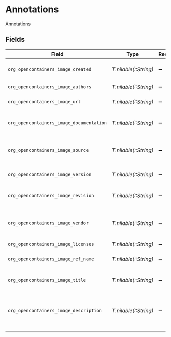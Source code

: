 # Annotations

Annotations


## Fields

| Field                                                            | Type                                                             | Required                                                         | Description                                                      |
| ---------------------------------------------------------------- | ---------------------------------------------------------------- | ---------------------------------------------------------------- | ---------------------------------------------------------------- |
| `org_opencontainers_image_created`                               | *T.nilable(::String)*                                            | :heavy_minus_sign:                                               | The time the image was created                                   |
| `org_opencontainers_image_authors`                               | *T.nilable(::String)*                                            | :heavy_minus_sign:                                               | The authors of the image                                         |
| `org_opencontainers_image_url`                                   | *T.nilable(::String)*                                            | :heavy_minus_sign:                                               | The URL of the image                                             |
| `org_opencontainers_image_documentation`                         | *T.nilable(::String)*                                            | :heavy_minus_sign:                                               | The documentation URL of the image                               |
| `org_opencontainers_image_source`                                | *T.nilable(::String)*                                            | :heavy_minus_sign:                                               | The URL to get source code for building the image                |
| `org_opencontainers_image_version`                               | *T.nilable(::String)*                                            | :heavy_minus_sign:                                               | The version of the packaged software                             |
| `org_opencontainers_image_revision`                              | *T.nilable(::String)*                                            | :heavy_minus_sign:                                               | Source control revision identifier                               |
| `org_opencontainers_image_vendor`                                | *T.nilable(::String)*                                            | :heavy_minus_sign:                                               | Name of the distributing entity, organization or individual.     |
| `org_opencontainers_image_licenses`                              | *T.nilable(::String)*                                            | :heavy_minus_sign:                                               | N/A                                                              |
| `org_opencontainers_image_ref_name`                              | *T.nilable(::String)*                                            | :heavy_minus_sign:                                               | Name of the reference for a target                               |
| `org_opencontainers_image_title`                                 | *T.nilable(::String)*                                            | :heavy_minus_sign:                                               | Human-readable title of the image                                |
| `org_opencontainers_image_description`                           | *T.nilable(::String)*                                            | :heavy_minus_sign:                                               | Human-readable description of the software packaged in the image |